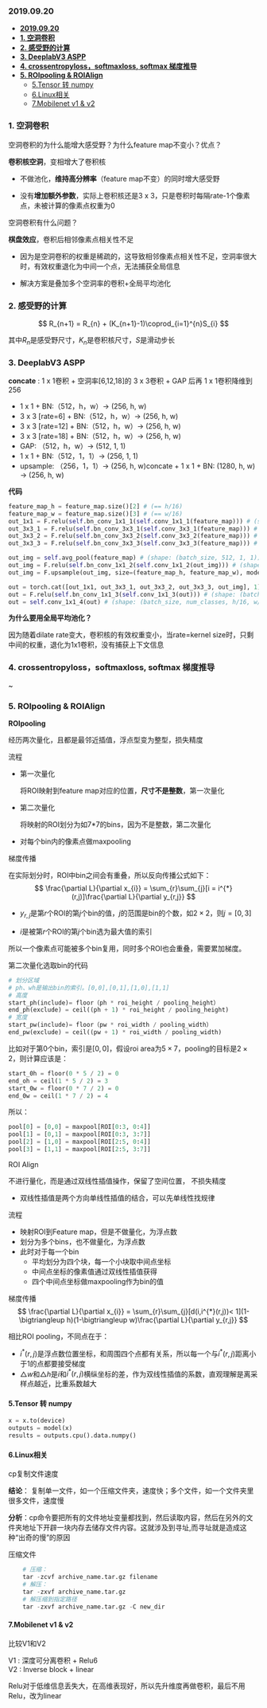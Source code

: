 ### **2019.09.20** 

- [**2019.09.20**](#20190920)
- [**1. 空洞卷积**](#1-空洞卷积)
- [**2. 感受野的计算**](#2-感受野的计算)
- [**3. DeeplabV3 ASPP**](#3-DeeplabV3-ASPP)
- [**4. crossentropyloss，softmaxloss, softmax 梯度推导**](#4-crossentropylosssoftmaxloss-softmax-梯度推导)
- [**5. ROIpooling & ROIAlign**](#5-ROIpooling--ROIAlign)
  - [5.Tensor 转 numpy](#5Tensor-转-numpy)
  - [6.Linux相关](#6Linux相关)
  - [7.Mobilenet v1 & v2](#7Mobilenet-v1--v2)

### **1. 空洞卷积**

空洞卷积的为什么能增大感受野？为什么feature map不变小？优点？ 

**卷积核空洞**，变相增大了卷积核

- 不做池化，**维持高分辨率**（feature map不变）的同时增大感受野
  
- 没有**增加额外参数**，实际上卷积核还是3 x 3，只是卷积时每隔rate-1个像素点，未被计算的像素点权重为0

空洞卷积有什么问题？

**棋盘效应**，卷积后相邻像素点相关性不足

- 因为是空洞卷积的权重是稀疏的，这导致相邻像素点相关性不足，空洞率很大时，有效权重退化为中间一个点，无法捕获全局信息
  
- 解决方案是叠加多个空洞率的卷积+全局平均池化 

### **2. 感受野的计算**

$$
R_{n+1} = R_{n} + (K_{n+1}-1)\coprod_{i=1}^{n}S_{i}
$$

其中$R_{n}$是感受野尺寸，$K_{n}$是卷积核尺寸，$S$是滑动步长

### **3. DeeplabV3 ASPP**

**concate** : 1 x 1卷积 + 空洞率[6,12,18]的 3 x 3卷积 + GAP 后再 1 x 1卷积降维到256 

- 1 x 1 + BN:（512，h，w）-> (256, h, w)
- 3 x 3 [rate=6] + BN:（512，h，w）-> (256, h, w)
- 3 x 3 [rate=12] + BN:（512，h，w）-> (256, h, w)
- 3 x 3 [rate=18] + BN:（512，h，w）-> (256, h, w)
- GAP: （512，h，w）-> (512, 1, 1) 
- 1 x 1 + BN:（512，1，1）-> (256, 1, 1)
- upsample: （256，1，1）-> (256, h, w)concate + 1 x 1 + BN:  (1280, h, w) -> (256, h, w)

**代码**

```python
feature_map_h = feature_map.size()[2] # (== h/16)
feature_map_w = feature_map.size()[3] # (== w/16)
out_1x1 = F.relu(self.bn_conv_1x1_1(self.conv_1x1_1(feature_map))) # (shape: (batch_size, 256, h/16, w/16))
out_3x3_1 = F.relu(self.bn_conv_3x3_1(self.conv_3x3_1(feature_map))) # (shape: (batch_size, 256, h/16, w/16))
out_3x3_2 = F.relu(self.bn_conv_3x3_2(self.conv_3x3_2(feature_map))) # (shape: (batch_size, 256, h/16, w/16))
out_3x3_3 = F.relu(self.bn_conv_3x3_3(self.conv_3x3_3(feature_map))) # (shape: (batch_size, 256, h/16, w/16))

out_img = self.avg_pool(feature_map) # (shape: (batch_size, 512, 1, 1))
out_img = F.relu(self.bn_conv_1x1_2(self.conv_1x1_2(out_img))) # (shape: (batch_size, 256, 1, 1))
out_img = F.upsample(out_img, size=(feature_map_h, feature_map_w), mode="bilinear") # (shape: (batch_size, 256, h/16, w/16))

out = torch.cat([out_1x1, out_3x3_1, out_3x3_2, out_3x3_3, out_img], 1) # (shape: (batch_size, 1280, h/16, w/16))
out = F.relu(self.bn_conv_1x1_3(self.conv_1x1_3(out))) # (shape: (batch_size, 256, h/16, w/16))
out = self.conv_1x1_4(out) # (shape: (batch_size, num_classes, h/16, w/16))
```

**为什么要用全局平均池化？**

因为随着dilate rate变大，卷积核的有效权重变小，当rate=kernel size时，只剩中间的权重，退化为1x1卷积，没有捕获上下文信息

### **4. crossentropyloss，softmaxloss, softmax 梯度推导**
~

### **5. ROIpooling & ROIAlign** 

**ROIpooling**

经历两次量化，且都是最邻近插值，浮点型变为整型，损失精度

流程  
- 第一次量化

  将ROI映射到feature map对应的位置，**尺寸不是整数**，第一次量化

- 第二次量化

  将映射的ROI划分为如7*7的bins，因为不是整数，第二次量化

- 对每个bin内的像素点做maxpooling 

梯度传播  

在实际划分时，ROI中bin之间会有重叠，所以反向传播公式如下：
$$
\frac{\partial L}{\partial x_{i}} = \sum_{r}\sum_{j}[i = i^{*}(r,j)]\frac{\partial L}{\partial y_{r,j}}
$$  

- $y_{r,j}$是第$r$个ROI的第$j$个bin的值，$j$的范围是bin的个数，如$2 \times 2$，则$j=[0,3]$

- $i$是被第$r$个ROI的第$j$个bin选为最大值的索引


所以一个像素点可能被多个bin复用，同时多个ROI也会重叠，需要累加梯度。

第二次量化选取bin的代码
```python
# 划分区域
# ph、wh是输出bin的索引。[0,0],[0,1],[1,0],[1,1]
# 高度
start_ph(include)= floor（ph * roi_height / pooling_height）
end_ph(exclude) = ceil((ph + 1) * roi_height / pooling_height)
# 宽度
start_pw(include)= floor（pw * roi_width / pooling_width）
end_pw(exclude) = ceil((pw + 1) * roi_width / pooling_width)
```
比如对于第0个bin，索引是$[0,0]$，假设roi area为$5 \times 7$，pooling的目标是$2 \times 2$，则计算应该是：
```python
start_0h = floor(0 * 5 / 2) = 0
end_oh = ceil(1 * 5 / 2) = 3
start_0w = floor(0 * 7 / 2) = 0
end_0w = ceil(1 * 7 / 2) = 4
```
所以：
```python
pool[0] = [0,0] = maxpool[ROI[0:3, 0:4]]
pool[1] = [0,1] = maxpool[ROI[0:3, 3:7]]
pool[2] = [1,0] = maxpool[ROI[2:5, 0:4]]
pool[3] = [1,1] = maxpool[ROI[2:5, 3:7]]
```



ROI Align

不进行量化，而是通过双线性插值操作，保留了空间位置， 不损失精度

- 双线性插值是两个方向单线性插值的结合，可以先单线性找规律

流程
- 映射ROI到Feature map，但是不做量化，为浮点数
- 划分为多个bins，也不做量化，为浮点数
- 此时对于每一个bin
    - 平均划分为四个块，每一个小块取中间点坐标
    - 中间点坐标的像素值通过双线性插值获得
    - 四个中间点坐标做maxpooling作为bin的值

梯度传播    
$$ 
\frac{\partial L}{\partial x_{i}} = \sum_{r}\sum_{j}[d(i,i^{*}(r,j))< 1](1-\bigtriangleup h)(1-\bigtriangleup w)\frac{\partial L}{\partial y_{r,j}}
$$

相比ROI pooling，不同点在于：
- $i^{*}(r,j)$是浮点数位置坐标，和周围四个点都有关系，所以每一个与$i^{*}(r,j)$距离小于1的点都要接受梯度
- $\bigtriangleup w$和$\bigtriangleup h$是$i$和$i^{*}(r,j)$横纵坐标的差，作为双线性插值的系数，直观理解是离采样点越近，比重系数越大

#### 5.Tensor 转 numpy
```python
x = x.to(device)
outputs = model(x)
results = outputs.cpu().data.numpy()
```

#### 6.Linux相关

cp复制文件速度  

**结论**： 复制单一文件，如一个压缩文件夹，速度快；多个文件，如一个文件夹里很多文件，速度慢

**分析**：cp命令要把所有的文件地址变量都找到，然后读取内容，然后在另外的文件夹地址下开辟一块内存去储存文件内容。这就涉及到寻址,而寻址就是造成这种“出奇的慢”的原因

压缩文件
```python
    # 压缩：
    tar -zcvf archive_name.tar.gz filename
    # 解压：
    tar -zxvf archive_name.tar.gz
    # 解压缩到指定路径
    tar -zxvf archive_name.tar.gz -C new_dir
```

#### 7.Mobilenet v1 & v2

比较V1和V2  

V1 : 深度可分离卷积 + Relu6  
V2 : Inverse block + linear

Relu对于低维信息丢失大，在高维表现好，所以先升维度再做卷积，最后不用Relu，改为linear
